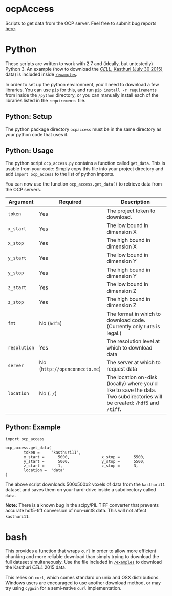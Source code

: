 # ocpAccess
Scripts to get data from the OCP server. Feel free to submit bug reports [here](https://github.com/openconnectome/ocpAccess/issues).


# Python
These scripts are written to work with 2.7 and (ideally, but untestedly) Python 3. An example (how to download the [*CELL*, Kasthuri (July 30 2015)](http://www.openconnectomeproject.org/#!kasthuri11/c12r2) data) is included inside [`/examples`](https://github.com/openconnectome/ocpAccess/tree/master/packages/python/examples).

In order to set up the python environment, you'll need to download a few libraries. You can use `pip` for this, and run `pip install -r requirements` from inside the `/python` directory, or you can manually install each of the libraries listed in the `requirements` file.


## Python: Setup
The python package directory `ocpaccess` must be in the same directory as your python code that uses it.

## Python: Usage
The python script `ocp_access.py` contains a function called `get_data`. This is usable from your code: Simply copy this file into your project directory and add `import ocp_access` to the list of python imports.

You can now use the function `ocp_access.get_data()` to retrieve data from the OCP servers.

| Argument | Required | Description |
|----------|----------|-------------|
| `token` | Yes | The project token to download. |
| `x_start` | Yes | The low bound in dimension X |
| `x_stop` | Yes | The high bound in dimension X |
| `y_start` | Yes | The low bound in dimension Y |
| `y_stop` | Yes | The high bound in dimension Y |
| `z_start` | Yes | The low bound in dimension Z |
| `z_stop` | Yes | The high bound in dimension Z |
| `fmt` | No (`hdf5`) | The format in which to download code. (Currently only `hdf5` is legal.) |
| `resolution` | Yes | The resolution level at which to download data |
| `server` | No (`http://openconnecto.me`) | The server at which to request data |
| `location` | No (`./`) | The location on-disk (locally) where you'd like to save the data. Two subdirectories will be created: `/hdf5` and `/tiff`. |

## Python: Example

```
import ocp_access

ocp_access.get_data(
        token =     "kasthuri11",
        x_start =      5000,              x_stop =      5500,
        y_start =      5000,              y_stop =      5500,
        z_start =      1,                 z_stop =      3,
        location =  "data"
)
```

The above script downloads 500x500x2 voxels of data from the `kasthuri11` dataset and saves them on your hard-drive inside a subdirectory called `data`.

**Note:** There is a known bug in the scipy/PIL TIFF converter that prevents accurate hdf5-tiff conversion of non-uint8 data. This will not affect `kasthuri11`.


# bash
This provides a function that wraps `curl` in order to allow more efficient chunking and more reliable download than simply trying to download the full dataset simultaneously. Use the file included in [`/examples`](https://github.com/openconnectome/ocpAccess/tree/master/packages/bash/examples) to download the Kasthuri *CELL* 2015 data.

This relies on `curl`, which comes standard on unix and OSX distributions. Windows users are encouraged to use another download method, or may try using `cygwin` for a semi-native `curl` implementation.
